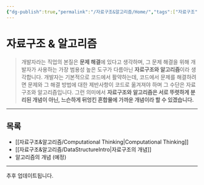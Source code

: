 ```yaml
---
{"dg-publish":true,"permalink":"/자료구조&알고리즘/Home/","tags":["자료구조","알고리즘"],"created":"2024-02-08T15:47:31.113+09:00","updated":"2024-05-09T10:26:14.261+09:00"}
---
```



# 자료구조 & 알고리즘

> 개발자라는 직업의 본질은 **문제 해결**에 있다고 생각하며, 그 문제 해결을 위해 개발자가 사용하는 가장 범용성 높은 도구가 다름아닌 **자료구조와 알고리즘**이라 생각합니다. 개발자는 기본적으로 코드에서 활약하는데, 코드에서 문제를 해결하려면 문제와 그 해결 방법에 대한 제반사항이 코드로 옮겨져야 하며 그 수단은 자료구조와 알고리즘입니다. 그런 의미에서 **자료구조와 알고리즘은 서로 뚜렷하게 분리된 개념이 아닌, 느슨하게 뒤엉킨 혼합물에 가까운 개념이라 할 수 있겠습니다.**

---

## 목록

+ [[자료구조&알고리즘/Computational Thinking\|Computational Thinking]]
+ [[자료구조&알고리즘/DataStructureIntro\|자료구조의 개념]]
+ 알고리즘의 개념 (예정)
---

추후 업데이트됩니다.